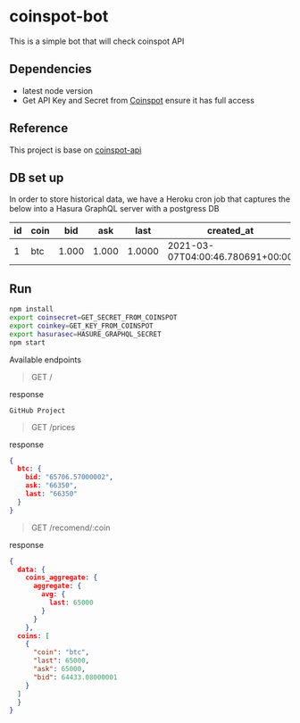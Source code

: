 # coinspot-bot
This is a simple bot that will check coinspot API

## Dependencies

- latest node version
- Get API Key and Secret from [Coinspot](https://www.coinspot.com.au/my/api) ensure it has full access

## Reference 

This project is base on [coinspot-api](https://www.npmjs.com/package/coinspot-api)

## DB set up

In order to store historical data, we have a Heroku cron job that captures the below into a Hasura GraphQL server with a postgress DB

| id | coin | bid | ask | last | created_at |
|----|------|-----|-----|------|------------|
| 1  | btc  |1.000|1.000|1.0000| 2021-03-07T04:00:46.780691+00:00|


## Run

```sh
npm install
export coinsecret=GET_SECRET_FROM_COINSPOT
export coinkey=GET_KEY_FROM_COINSPOT
export hasurasec=HASURE_GRAPHQL_SECRET
npm start
```

Available endpoints

> GET /

response
```
GitHub Project
```

> GET /prices

response
```json
{
  btc: {
    bid: "65706.57000002",
    ask: "66350",
    last: "66350"
  }
}
```

> GET /recomend/:coin

response
```json
{
  data: {
    coins_aggregate: {
      aggregate: {
        avg: {
          last: 65000
        }
      }
    },
  coins: [
    {
      "coin": "btc",
      "last": 65000,
      "ask": 65000,
      "bid": 64433.08000001
    }
  ]
  }
}
```
